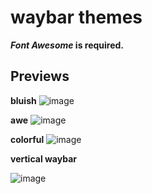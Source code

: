 # waybar themes
**_Font Awesome_ is required.**

## Previews
**bluish**
![image](https://user-images.githubusercontent.com/92317276/208711637-3648b5ba-b6a1-476f-8f5a-6d145120aa79.png)


**awe**
![image](https://user-images.githubusercontent.com/92317276/208711128-f14afe33-d15a-4ef9-b3c5-bfdc5e7c13df.png)


**colorful**
![image](https://user-images.githubusercontent.com/92317276/204092313-89856114-89d8-44bb-947b-5c1e547ba876.png)


**vertical waybar**

![image](https://user-images.githubusercontent.com/92317276/204092241-13b8a174-3a59-45c3-a96a-465f1aa45f28.png)
